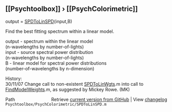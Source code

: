 ## [[Psychtoolbox]] &#8250; [[PsychColorimetric]]

output = [SPDToLinSPD](SPDToLinSPD)(input,B)  
  
Find the best fitting spectrum within a linear model.  
  
output - spectrum within the linear model  
 (n-wavelengths by number-of-lights)  
input - source spectral power distribution  
 (n-wavelengths by number-of-lights)  
B - linear model for spectral power distributions  
 (number-of-wavelengths by n-dimension)  
  
History:  
30/11/07  Change call to non-existent [SPDToLinWgts](SPDToLinWgts).m into call to   
          [FindModelWeights](FindModelWeights).m, as suggested by Mickey Rowe.         (MK)  




<div class="code_header" style="text-align:right;">
  <span style="float:left;">Path&nbsp;&nbsp;</span> <span class="counter">Retrieve <a href=
  "https://raw.github.com/Psychtoolbox-3/Psychtoolbox-3/beta/Psychtoolbox/PsychColorimetric/SPDToLinSPD.m">current version from GitHub</a> | View <a href=
  "https://github.com/Psychtoolbox-3/Psychtoolbox-3/commits/beta/Psychtoolbox/PsychColorimetric/SPDToLinSPD.m">changelog</a></span>
</div>
<div class="code">
  <code>Psychtoolbox/PsychColorimetric/SPDToLinSPD.m</code>
</div>

